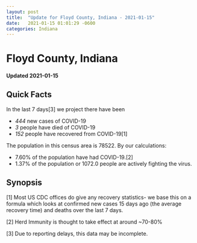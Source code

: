 ```yaml
---
layout: post
title:  "Update for Floyd County, Indiana - 2021-01-15"
date:   2021-01-15 01:01:29 -0600
categories: Indiana
---
```


# Floyd County, Indiana
#### Updated 2021-01-15

## Quick Facts

In the last 7 days[3] we project there have been
- *444* new cases of COVID-19
- *3* people have died of COVID-19
- *152* people have recovered from COVID-19[1]

The population in this census area is 78522. By our calculations:
- 7.60% of the population have had COVID-19.[2]
- 1.37% of the population or 1072.0 people are actively fighting the virus.

## Synopsis




[1] Most US CDC offices do give any recovery statistics- we base this on a formula which looks at confirmed new cases
15 days ago (the average recovery time) and deaths over the last 7 days.

[2] Herd Immunity is thought to take effect at around ~70-80%

[3] Due to reporting delays, this data may be incomplete.
 
    